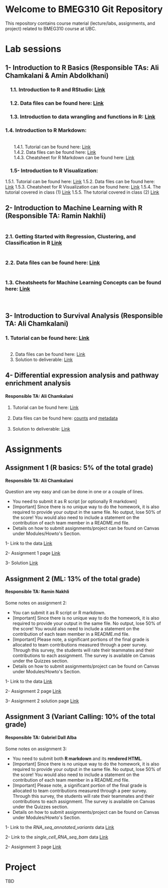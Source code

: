 # Welcome to BMEG310 Git Repository

This repository contains course material (lecture/labs, assignments, and project) related to BMEG310 course at UBC.

# Lab sessions 

## 1- Introduction to R Basics (Responsible TAs: Ali Chamkalani & Amin Abdolkhani)

### &nbsp;&nbsp;&nbsp; 1.1. Introduction to R and RStudio: [Link](https://htmlpreview.github.io/?https://github.com/AIMLab-UBC/BMEG310_2022/blob/main/Tutorial%201/2-%20R%20basics/1_introR-R-and-RStudio.html)
### &nbsp;&nbsp;&nbsp; 1.2. Data files can be found here: [Link](https://github.com/AIMLab-UBC/BMEG310_2022/tree/main/Tutorial%201/2-%20R%20basics/data)
### &nbsp;&nbsp;&nbsp; 1.3. Introduction to data wrangling and functions in R: [Link](https://htmlpreview.github.io/?https://github.com/AIMLab-UBC/BMEG310_2022/blob/main/Tutorial%201/2-%20R%20basics/2_introR-data-wrangling_and_functions.html)
### 1.4. Introduction to R Markdown:
<br /> &nbsp;&nbsp;&nbsp;&nbsp;&nbsp;&nbsp; 1.4.1. Tutorial can be found here: [Link](https://htmlpreview.github.io/?https://github.com/AIMLab-UBC/BMEG310_2022/blob/main/Tutorial%202/R%20Markdown/tutorial/R%20Markdown.html)
<br /> &nbsp;&nbsp;&nbsp;&nbsp;&nbsp;&nbsp; 
1.4.2. Data files can be found here: [Link](https://github.com/AIMLab-UBC/BMEG310_2022/tree/main/Tutorial%202/R%20Markdown/data)
<br /> &nbsp;&nbsp;&nbsp;&nbsp;&nbsp;&nbsp; 1.4.3. Cheatsheet for R Markdown can be found here: [Link](https://github.com/AIMLab-UBC/BMEG310_2022/blob/main/Tutorial%202/R%20Markdown/tutorial/rmarkdown-summary.pdf)

### &nbsp;&nbsp;&nbsp; 1.5- Introduction to R Visualization:
1.5.1. Tutorial can be found here: [Link](https://htmlpreview.github.io/?https://github.com/AIMLab-UBC/BMEG310_2022/blob/main/Tutorial%202/R%20Visualization/tutorial/R%20Visualization.html)
1.5.2. Data files can be found here: [Link](https://github.com/AIMLab-UBC/BMEG310_2022/tree/main/Tutorial%202/R%20Visualization/data)
1.5.3. Cheatsheet for R Visualization can be found here: [Link](https://github.com/AIMLab-UBC/BMEG310_2022/blob/main/Tutorial%202/R%20Visualization/tutorial/ggplot2-cheatsheet.pdf)
1.5.4. The tutorial covered in class (1) [Link](https://htmlpreview.github.io/?https://github.com/AIMLab-UBC/BMEG310_2022/blob/main/Tutorial%202/ggplot.html)
1.5.5. The tutorial covered in class (2) [Link](https://htmlpreview.github.io/?https://github.com/AIMLab-UBC/BMEG310_2022/blob/main/Tutorial%202/training.html)


## 2- Introduction to Machine Learning with R (Responsible TA: Ramin Nakhli)

### <br /> 2.1. Getting Started with Regression, Clustering, and Classification in R [Link](https://htmlpreview.github.io/?https://github.com/UBC-SBME/BMEG310_2021/blob/main/Tutorial%203%20%26%204/tutorial/Regression-Clustering-Classification.html)
### <br /> 2.2. Data files can be found here: [Link](https://github.com/UBC-SBME/BMEG310_2021/tree/main/Tutorial%203%20%26%204/data)
### <br /> 1.3. Cheatsheets for Machine Learning Concepts can be found here: [Link](https://ml-cheatsheet.readthedocs.io/en/latest/)
&nbsp;&nbsp;&nbsp;

## 3- Introduction to Survival Analysis (Responsible TA: Ali Chamkalani)

### 1. Tutorial can be found here: [Link](https://htmlpreview.github.io/?https://github.com/UBC-SBME/BMEG310_2021/blob/main/Tutorial%205/Survival_Analysis_V2.html)
<br /> &nbsp;&nbsp;&nbsp;
2. Data files can be found here: [Link](https://github.com/UBC-SBME/BMEG310_2021/blob/main/Tutorial%205/tcga_data.rar)
<br /> &nbsp;&nbsp;&nbsp;
3. Solution to deliverable: [Link](https://htmlpreview.github.io/?https://github.com/UBC-SBME/BMEG310_2021/blob/main/Tutorial%205/Solution.html)

## 4- Differential expression analysis and pathway enrichment analysis
#### Responsible TA: Ali Chamkalani

1. Tutorial can be found here: [Link](https://github.com/UBC-SBME/BMEG310_2021/blob/main/Tutorial%207/DE.html)
<br /> &nbsp;&nbsp;&nbsp;
2. Data files can be found here: [counts](https://github.com/UBC-SBME/BMEG310_2021/blob/main/Tutorial%207/GSE37704_featurecounts.csv) and [metadata](https://github.com/UBC-SBME/BMEG310_2021/blob/main/Tutorial%207/GSE37704_metadata.csv)
<br /> &nbsp;&nbsp;&nbsp;
3. Solution to deliverable: [Link](https://github.com/UBC-SBME/BMEG310_2021/blob/main/Tutorial%207/Solution.html)

# Assignments

## Assignment 1 (R basics: 5% of the total grade)
#### Responsible TA: Ali Chamkalani
Question are vey easy and can be done in one or a couple of lines. 
* You need to submit it as R script [or optionally R markdown]
* [Important] Since there is no unique way to do the homework, it is also required to provide your output in the same file. No output, lose 50% of the score! You would also need to include a statement on the contribution of each team member in a README.md file. 
* Details on how to submit assignments/project can be found on Canvas under Modules/Howto's Section.

1- Link to the data [Link](https://github.com/UBC-SBME/BMEG310_2021/tree/main/Assignment%201)

2- Assignment 1 page [Link](https://htmlpreview.github.io/?https://github.com/UBC-SBME/BMEG310_2021/blob/main/Assignment%201/HW1_Q%5B57214%5D.html)

3- Solution [Link](https://htmlpreview.github.io/?https://github.com/UBC-SBME/BMEG310_2021/blob/main/Assignment%201/HW1.html)

## Assignment 2 (ML: 13% of the total grade)
#### Responsible TA: Ramin Nakhli

Some notes on assignment 2: 

* You can submit it as R script or R markdown.
* [Important] Since there is no unique way to do the homework, it is also required to provide your output in the same file. No output, lose 50% of the score! You would also need to include a statement on the contribution of each team member in a README.md file. 
* [Important] Please note, a significant portions of the final grade is allocated to team contributions measured through a peer survey. Through this survey, the students will rate their teammates and their contributions to each assignment. The survey is available on Canvas under the Quizzes section. 
* Details on how to submit assignments/project can be found on Canvas under Modules/Howto's Section.

1- Link to the data [Link](https://github.com/UBC-SBME/BMEG310_2021/blob/main/Assignment%202/ovarian.data)

2- Assignment 2 page [Link](https://htmlpreview.github.io/?https://github.com/UBC-SBME/BMEG310_2021/blob/main/Assignment%202/Assignment2.html)

3- Assignment 2 solution page [Link](https://htmlpreview.github.io/?https://github.com/UBC-SBME/BMEG310_2021/blob/main/Assignment%202/Assignment2-Solution.html)



## Assignment 3 (Variant Calling: 10% of the total grade)
#### Responsible TA: Gabriel Dall Alba

Some notes on assignment 3: 

* You need to submit both **R markdown** and its **rendered HTML**.
* [Important] Since there is no unique way to do the homework, it is also required to provide your output in the same file. No output, lose 50% of the score! You would also need to include a statement on the contribution of each team member in a README.md file. 
* [Important] Please note, a significant portion of the final grade is allocated to team contributions measured through a peer survey. Through this survey, the students will rate their teammates and their contributions to each assignment. The survey is available on Canvas under the Quizzes section. 
* Details on how to submit assignments/project can be found on Canvas under Modules/Howto's Section.

1- Link to the *RNA_seq_annotated_variants* data [Link](https://github.com/UBC-SBME/BMEG310_2021/blob/main/Assignment%203/RNA_seq_annotated_variants.vcf)

2- Link to the *single_cell_RNA_seq_bam* data [Link](https://github.com/UBC-SBME/BMEG310_2021/blob/main/Assignment%203/single_cell_RNA_seq_bam.sam)

2- Assignment 3 page [Link](https://htmlpreview.github.io/?https://github.com/UBC-SBME/BMEG310_2021/blob/main/Assignment%203/Assignment-3.html)


# Project
TBD
